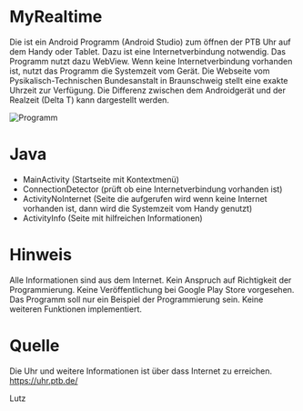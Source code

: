 # MyRealtime
Die ist ein Android Programm (Android Studio) zum öffnen der PTB Uhr auf dem Handy oder Tablet. Dazu ist eine Internetverbindung notwendig.
Das Programm nutzt dazu WebView. Wenn keine Internetverbindung vorhanden ist, nutzt das Programm die Systemzeit
vom Gerät. Die Webseite vom Pysikalisch-Technischen Bundesanstalt in Braunschweig stellt eine exakte Uhrzeit zur
Verfügung. Die Differenz zwischen dem Androidgerät und der Realzeit (Delta T) kann dargestellt werden.

 ![Programm](https://github.com/DL1RLB/MyRealtime/assets/69315366/aa345883-64ba-4037-b58f-94b249ca79e2)
     
# Java
  - MainActivity (Startseite mit Kontextmenü)
  - ConnectionDetector (prüft ob eine Internetverbindung vorhanden ist)
  - ActivityNoInternet (Seite die aufgerufen wird wenn keine Internet vorhanden ist, dann wird die Systemzeit vom Handy genutzt)
  - ActivityInfo (Seite mit hilfreichen Informationen)

# Hinweis
Alle Informationen sind aus dem Internet. Kein Anspruch auf Richtigkeit der Programmierung. 
Keine Veröffentlichung bei Google Play Store vorgesehen. Das Programm soll nur ein Beispiel der
Programmierung sein.
Keine weiteren Funktionen implementiert.

# Quelle
Die Uhr und weitere Informationen ist über dass Internet zu erreichen.
https://uhr.ptb.de/ 

Lutz
